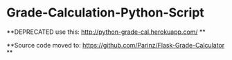 # Grade-Calculation-Python-Script

**DEPRECATED use this: http://python-grade-cal.herokuapp.com/  **

**Source code moved to: https://github.com/Parinz/Flask-Grade-Calculator **

